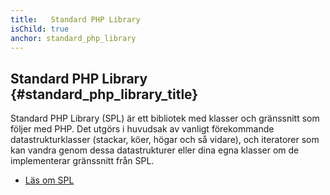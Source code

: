 ```yaml
---
title:   Standard PHP Library
isChild: true
anchor: standard_php_library
---
```


## Standard PHP Library {#standard_php_library_title}

Standard PHP Library (SPL) är ett bibliotek med klasser och gränssnitt som följer med PHP. Det utgörs i huvudsak av vanligt förekommande datastrukturklasser (stackar, köer, högar och så vidare), och iteratorer som kan vandra genom dessa datastrukturer eller dina egna klasser om de implementerar gränssnitt från SPL.

* [Läs om SPL][spl]

[spl]: http://php.net/manual/en/book.spl.php 
